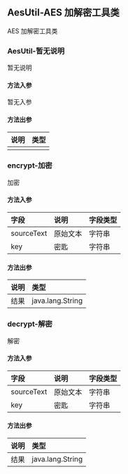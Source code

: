 ## AesUtil-AES 加解密工具类

AES 加解密工具类

### AesUtil-暂无说明

暂无说明

#### 方法入参

暂无入参

#### 方法出参

| 说明 | 类型 |
|:---|:---|
|  |  |

### encrypt-加密

加密

#### 方法入参

| 字段 | 说明 | 字段类型 |
|:---|:---|:---|
| sourceText | 原始文本 | 字符串 |
| key | 密匙 | 字符串 |

#### 方法出参

| 说明 | 类型 |
|:---|:---|
| 结果 | java.lang.String |

### decrypt-解密

解密

#### 方法入参

| 字段 | 说明 | 字段类型 |
|:---|:---|:---|
| sourceText | 原始文本 | 字符串 |
| key | 密匙 | 字符串 |

#### 方法出参

| 说明 | 类型 |
|:---|:---|
| 结果 | java.lang.String |




